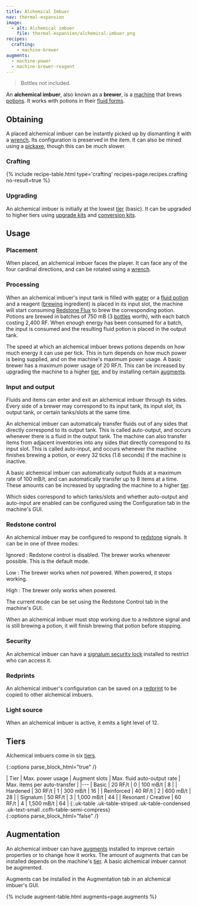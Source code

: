 ```yaml
---
title: Alchemical Imbuer
nav: thermal-expansion
image:
  - alt: Alchemical imbuer
    file: thermal-expansion/alchemical-imbuer.png
recipes:
  crafting:
    - machine-brewer
augments:
  - machine-power
  - machine-brewer-reagent
---
```


> Bottles not included.


An **alchemical imbuer**, also known as a **brewer**, is a
[machine](/docs/machines/) that brews
[potions](https://minecraft.gamepedia.com/Potion). It works with potions in
their [fluid forms](/docs/potion-fluid/).


Obtaining
---------

A placed alchemical imbuer can be instantly picked up by dismantling it with a
[wrench](/docs/wrenches/). Its configuration is preserved in the item. It can
also be mined using a [pickaxe](https://minecraft.gamepedia.com/Pickaxe), though
this can be much slower.

### Crafting
{% include recipe-table.html type='crafting' recipes=page.recipes.crafting no-result=true %}

### Upgrading
An alchemical imbuer is initially at the lowest [tier](#tiers) (basic). It can
be upgraded to higher tiers using [upgrade kits](/docs/upgrade-kits/) and
[conversion kits](/docs/conversion-kits/).


Usage
-----

### Placement
When placed, an alchemical imbuer faces the player. It can face any of the four
cardinal directions, and can be rotated using a [wrench](/docs/wrenches/).

### Processing
When an alchemical imbuer's input tank is filled with
[water](https://minecraft.gamepedia.com/Water) or a [fluid
potion](/docs/potion-fluid/) and a reagent
([brewing](https://minecraft.gamepedia.com/Brewing) ingredient) is placed in its
input slot, the machine will start consuming [Redstone
Flux](/docs/redstone-flux/) to brew the corresponding potion. Potions are brewed
in batches of 750 mB (3 [bottles](https://minecraft.gamepedia.com/Glass_Bottles)
worth), with each batch costing 2,400 RF. When enough energy has been consumed
for a batch, the input is consumed and the resulting fluid potion is placed in
the output tank.

The speed at which an alchemical imbuer brews potions depends on how much energy
it can use per tick. This in turn depends on how much power is being supplied,
and on the machine's maximum power usage. A basic brewer has a maximum power
usage of 20 RF/t. This can be increased by upgrading the machine to a higher
[tier](#tiers), and by installing certain [augments](#augmentation).

### Input and output
Fluids and items can enter and exit an alchemical imbuer through its sides.
Every side of a brewer may correspond to its input tank, its input slot, its
output tank, or certain tanks/slots at the same time.

An alchemical imbuer can automaticaly transfer fluids out of any sides that
directly correspond to its output tank. This is called auto-output, and occurs
whenever there is a fluid in the output tank. The machine can also transfer
items from adjacent inventories into any sides that directly correspond to its
input slot. This is called auto-input, and occurs whenever the machine finishes
brewing a potion, or every 32 ticks (1.6 seconds) if the machine is inactive.

A basic alchemical imbuer can automatically output fluids at a maximum rate of
100 mB/t, and can automatically transfer up to 8 items at a time. These amounts
can be increased by upgrading the machine to a higher [tier](#tiers).

Which sides correspond to which tanks/slots and whether auto-output and
auto-input are enabled can be configured using the Configuration tab in the
machine's GUI.

### Redstone control
An alchemical imbuer may be configured to respond to
[redstone](https://minecraft.gamepedia.com/Redstone) signals. It can be in one
of three modes:

Ignored
: Redstone control is disabled. The brewer works whenever possible. This is the
default mode.

Low
: The brewer works when *not* powered. When powered, it stops working.

High
: The brewer only works when powered.

The current mode can be set using the Redstone Control tab in the machine's GUI.

When an alchemical imbuer must stop working due to a redstone signal and is
still brewing a potion, it will finish brewing that potion before stopping.

### Security
An alchemical imbuer can have a [signalum security
lock](/docs/signalum-security-lock/) installed to restrict who can access it.

### Redprints
An alchemical imbuer's configuration can be saved on a
[redprint](/docs/redprint/) to be copied to other alchemical imbuers.

### Light source
When an alchemical imbuer is active, it emits a light level of 12.


Tiers
-----

Alchemical imbuers come in six [tiers](/docs/tiers/).

{::options parse_block_html="true" /}
<div class="uk-overflow-container">
| Tier | Max. power usage | Augment slots | Max. fluid auto-output rate | Max. items per auto-transfer |
|---
| Basic | 20 RF/t | 0 | 100 mB/t | 8 |
| Hardened | 30 RF/t | 1 | 300 mB/t | 16 |
| Reinforced | 40 RF/t | 2 | 600 mB/t | 28 |
| Signalum | 50 RF/t | 3 | 1,000 mB/t | 44 |
| Resonant / Creative | 60 RF/t | 4 | 1,500 mB/t | 64 |
{:.uk-table .uk-table-striped .uk-table-condensed .uk-text-small .cofh-table-semi-compress}
</div>
{::options parse_block_html="false" /}


Augmentation
------------

An alchemical imbuer can have [augments](/docs/augments/) installed to improve
certain properties or to change how it works. The amount of augments that can be
installed depends on the machine's [tier](#tiers). A basic alchemical imbuer
cannot be augmented.

Augments can be installed in the Augmentation tab in an alchemical imbuer's GUI.

{% include augment-table.html augments=page.augments %}
